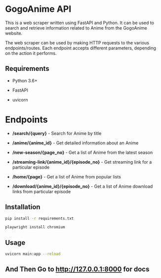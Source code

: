 # GogoAnime API

This is a web scraper written using FastAPI and Python. It can be used to search and retrieve information related to Anime from the GogoAnime website.

The web scraper can be used by making HTTP requests to the various endpoints/routes. Each endpoint accepts different parameters, depending on the action it performs.

## Requirements

- Python 3.6+

- FastAPI

- uvicorn

# Endpoints

- **/search/{query}** - Search for Anime by title

- **/anime/{anime_id}** - Get detailed information about an Anime

- **/new-season/{page_no}** - Get a list of Anime from the latest season

- **/streaming-link/{anime_id}/{episode_no}** - Get streaming link for a particular episode

- **/home/{page}** - Get a list of Anime from popular lists

- **/download/{anime_id}/{episode_no}** - Get a list of Anime download links from particular episode

## Installation

```bash
pip install -r requirements.txt
```

```bash
playwright install chromium
```

## Usage

```bash
uvicorn main:app --reload
```

## And Then Go to http://127.0.0.1:8000 for docs
